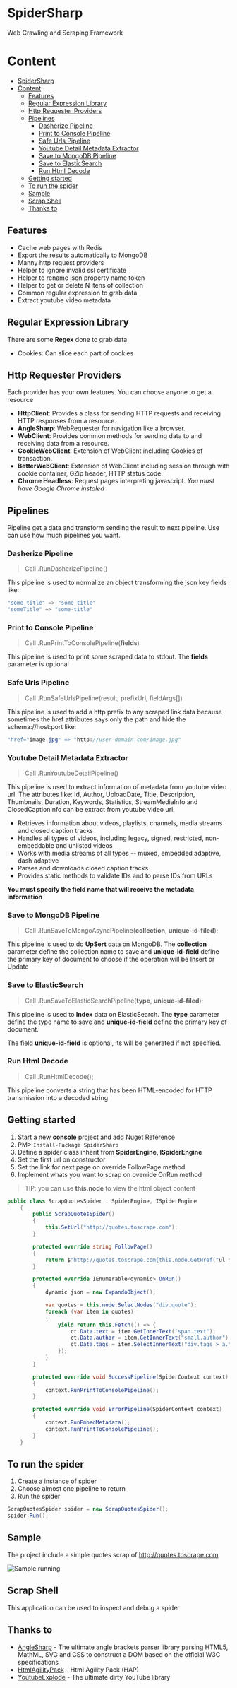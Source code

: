 # SpiderSharp

Web Crawling and Scraping Framework

# Content
<!-- TOC -->

- [SpiderSharp](#spidersharp)
- [Content](#content)
    - [Features](#features)
    - [Regular Expression Library](#regular-expression-library)
    - [Http Requester Providers](#http-requester-providers)
    - [Pipelines](#pipelines)
        - [Dasherize Pipeline](#dasherize-pipeline)
        - [Print to Console Pipeline](#print-to-console-pipeline)
        - [Safe Urls Pipeline](#safe-urls-pipeline)
        - [Youtube Detail Metadata Extractor](#youtube-detail-metadata-extractor)
        - [Save to MongoDB Pipeline](#save-to-mongodb-pipeline)
        - [Save to ElasticSearch](#save-to-elasticsearch)
        - [Run Html Decode](#run-html-decode)
    - [Getting started](#getting-started)
    - [To run the spider](#to-run-the-spider)
    - [Sample](#sample)
    - [Scrap Shell](#scrap-shell)
    - [Thanks to](#thanks-to)

<!-- /TOC -->

## Features

- Cache web pages with Redis
- Export the results automatically to MongoDB
- Manny http request providers
- Helper to ignore invalid ssl certificate
- Helper to rename json property name token
- Helper to get or delete N itens of collection
- Common regular expression to grab data
- Extract youtube video metadata

## Regular Expression Library
There are some **Regex** done to grab data

- Cookies: Can slice each part of cookies

## Http Requester Providers
Each provider has your own features. You can choose anyone to get a resource

- **HttpClient**: Provides a class for sending HTTP requests and receiving HTTP responses from a resource.
- **AngleSharp**: WebRequester for navigation like a browser.
- **WebClient**: Provides common methods for sending data to and receiving data from a resource.
- **CookieWebClient**: Extension of WebClient including Cookies of transaction.
- **BetterWebClient**: Extension of WebClient including session through with cookie container, GZip header, HTTP status code.
- **Chrome Headless**: Request pages interpreting javascript. _You must have Google Chrome instaled_

## Pipelines

Pipeline get a data and transform sending the result to next pipeline. Use can use how much pipelines you want.

### Dasherize Pipeline
> Call .RunDasherizePipeline()

This pipeline is used to normalize an object transforming the json key fields like:

```C#
"some_title" => "some-title"
"someTitle" => "some-title"
```

### Print to Console Pipeline

> Call .RunPrintToConsolePipeline(**fields**)

This pipeline is used to print some scraped data to stdout. The **fields** parameter is optional

### Safe Urls Pipeline

> Call .RunSafeUrlsPipeline(result, prefixUrl, fieldArgs[])

This pipeline is used to add a http prefix to any scraped link data because sometimes the href attributes says only the path and hide the schema://host:port like:

```C#
"href="image.jpg" => "http://user-domain.com/image.jpg"
```

### Youtube Detail Metadata Extractor

> Call .RunYoutubeDetailPipeline()

This pipeline is used to extract information of metadata from youtube video url. The attributes like: Id, Author, UploadDate, Title, Description, Thumbnails, Duration, Keywords, Statistics, StreamMediaInfo and ClosedCaptionInfo can be extract from youtube video url.

- Retrieves information about videos, playlists, channels, media streams and closed caption tracks
- Handles all types of videos, including legacy, signed, restricted, non-embeddable and unlisted videos
- Works with media streams of all types -- muxed, embedded adaptive, dash adaptive
- Parses and downloads closed caption tracks
- Provides static methods to validate IDs and to parse IDs from URLs

__You must specify the field name that will receive the metadata information__

### Save to MongoDB Pipeline

> Call .RunSaveToMongoAsyncPipeline(**collection**, **unique-id-filed**);

This pipeline is used to do **UpSert** data on MongoDB. The **collection** parameter define the collection name to save and **unique-id-field** define the primary key of document to choose if the operation will be Insert or Update

### Save to ElasticSearch

> Call .RunSaveToElasticSearchPipeline(**type**, **unique-id-filed**);

This pipeline is used to **Index** data on ElasticSearch. The **type** parameter define the type name to save and **unique-id-field** define the primary key of document.

The field **unique-id-field** is optional, its will be generated if not specified.

### Run Html Decode

> Call .RunHtmlDecode();

This pipeline converts a string that has been HTML-encoded for HTTP transmission into a decoded string

## Getting started 

1. Start a new **console** project and add Nuget Reference
2. PM> ` Install-Package SpiderSharp `
3. Define a spider class inherit from **SpiderEngine, ISpiderEngine**
4. Set the first url on constructor
5. Set the link for next page on override FollowPage method
6. Implement whats you want to scrap on override OnRun method

> TIP: you can use **this.node** to view the html object content

```c#
public class ScrapQuotesSpider : SpiderEngine, ISpiderEngine
    {
        public ScrapQuotesSpider()
        {
            this.SetUrl("http://quotes.toscrape.com");
        }

        protected override string FollowPage()
        {
            return $"http://quotes.toscrape.com{this.node.GetHref("ul > li > a")}";
        }

        protected override IEnumerable<dynamic> OnRun()
        {
            dynamic json = new ExpandoObject();

            var quotes = this.node.SelectNodes("div.quote");
            foreach (var item in quotes)
            {
                yield return this.Fetch(() => {
                    ct.Data.text = item.GetInnerText("span.text");
                    ct.Data.author = item.GetInnerText("small.author");
                    ct.Data.tags = item.SelectInnerText("div.tags > a.tag");
                });
            }
        }

		protected override void SuccessPipeline(SpiderContext context)
        {
            context.RunPrintToConsolePipeline();
        }

        protected override void ErrorPipeline(SpiderContext context)
        {
            context.RunEmbedMetadata();
            context.RunPrintToConsolePipeline();
        }
    }

```

## To run the spider

1. Create a instance of spider
2. Choose almost one pipeline to return
3. Run the spider

```c#
ScrapQuotesSpider spider = new ScrapQuotesSpider();
spider.Run();
```

## Sample

The project include a simple quotes scrap of http://quotes.toscrape.com

![Sample running](https://github.com/jefersonsv/SpiderSharp/raw/master/sample-running.gif)

## Scrap Shell

This application can be used to inspect and debug a spider

## Thanks to

- [AngleSharp](https://github.com/AngleSharp/AngleSharp) - The ultimate angle brackets parser library parsing HTML5, MathML, SVG and CSS to construct a DOM based on the official W3C specifications
- [HtmlAgilityPack](https://github.com/zzzprojects/html-agility-pack) - Html Agility Pack (HAP)
- [YoutubeExplode](https://github.com/Tyrrrz/YoutubeExplode) - The ultimate dirty YouTube library